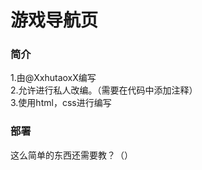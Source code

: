 # 游戏导航页
### 简介
1.由@XxhutaoxX编写  
2.允许进行私人改编。（需要在代码中添加注释<!--- Written by Hutao --->）  
3.使用html，css进行编写
### 部署
这么简单的东西还需要教？（）